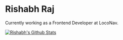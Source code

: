 # Rishabh Raj
Currently working as a Frontend Developer at LocoNav.

[![Rishabh's Github Stats](https://streak-stats.demolab.com/?user=rajrishabh6699&theme=dark)](https://git.io/streak-stats)
